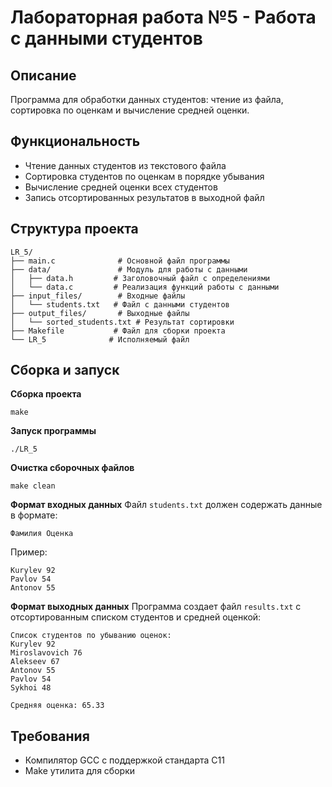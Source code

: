 # Лабораторная работа №5 - Работа с данными студентов

## Описание

Программа для обработки данных студентов: чтение из файла, сортировка по оценкам и вычисление средней оценки.

## Функциональность

- Чтение данных студентов из текстового файла
- Сортировка студентов по оценкам в порядке убывания  
- Вычисление средней оценки всех студентов
- Запись отсортированных результатов в выходной файл

## Структура проекта
``` Plain text
LR_5/
├── main.c              # Основной файл программы
├── data/               # Модуль для работы с данными
│   ├── data.h         # Заголовочный файл с определениями
│   └── data.c         # Реализация функций работы с данными
├── input_files/        # Входные файлы
│   └── students.txt   # Файл с данными студентов
├── output_files/       # Выходные файлы
│   └── sorted_students.txt # Результат сортировки
├── Makefile           # Файл для сборки проекта
└── LR_5              # Исполняемый файл
```
## Сборка и запуск
**Сборка проекта**
``` Shell script
make
```
**Запуск программы**
``` Shell script
./LR_5
```
**Очистка сборочных файлов**
``` Shell script
make clean
```
**Формат входных данных**
Файл `students.txt` должен содержать данные в формате:
``` Plain text
Фамилия Оценка
```
Пример:
``` Plain text
Kurylev 92
Pavlov 54
Antonov 55
```
**Формат выходных данных**
Программа создает файл `results.txt` с отсортированным списком студентов и средней оценкой:
```
Список студентов по убыванию оценок:
Kurylev 92
Miroslavovich 76
Alekseev 67
Antonov 55
Pavlov 54
Sykhoi 48

Средняя оценка: 65.33
```

## Требования

- Компилятор GCC с поддержкой стандарта C11
- Make утилита для сборки
